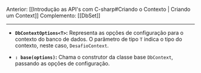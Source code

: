 Anterior: [[Introdução as API's com C-sharp#Criando o Contexto | Criando um Context]]
Complemento: [[DbSet]]

---

- **`DbContextOptions<T>`:** Representa as opções de configuração para o contexto do banco de dados. O parâmetro de tipo `T` indica o tipo do contexto, neste caso, `DesafioContext`.

- **`: base(options)`:** Chama o construtor da classe base `DbContext`, passando as opções de configuração.